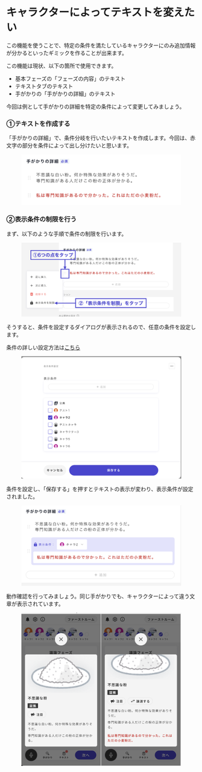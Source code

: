 # キャラクターによってテキストを変えたい

この機能を使うことで、特定の条件を満たしているキャラクターにのみ追加情報が分かるといったギミックを作ることが出来ます。

この機能は現状、以下の箇所で使用できます。

* 基本フェーズの「フェーズの内容」のテキスト
* テキストタブのテキスト
* 手がかりの「手がかりの詳細」のテキスト

今回は例として手がかりの詳細を特定の条件によって変更してみましょう。



### ①テキストを作成する

「手がかりの詳細」で、条件分岐を行いたいテキストを作成します。今回は、赤文字の部分を条件によって出し分けたいと思います。

<figure><img src="../.gitbook/assets/スクリーンショット 2023-12-15 16.54.34 (1).png" alt=""><figcaption></figcaption></figure>

### ②表示条件の制限を行う

まず、以下のような手順で条件の制限を行います。

<figure><img src="../.gitbook/assets/image (72).png" alt=""><figcaption></figcaption></figure>



そうすると、条件を設定するダイアログが表示されるので、任意の条件を設定します。

条件の詳しい設定方法は[こちら](../basic-features/condition.md)

<figure><img src="../.gitbook/assets/スクリーンショット 2023-12-15 17.03.47.png" alt=""><figcaption></figcaption></figure>

条件を設定し、「保存する」を押すとテキストの表示が変わり、表示条件が設定されました。

<figure><img src="../.gitbook/assets/スクリーンショット 2023-12-15 17.04.00.png" alt=""><figcaption></figcaption></figure>



動作確認を行ってみましょう。同じ手がかりでも、キャラクターによって違う文章が表示されています。

<figure><img src="../.gitbook/assets/スクリーンショット 2023-12-15 17.04.54.png" alt=""><figcaption></figcaption></figure>
